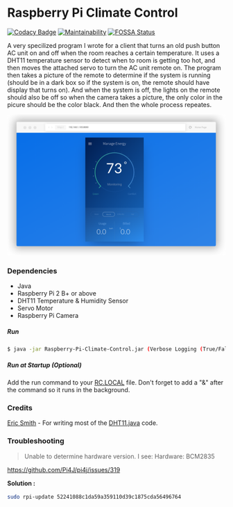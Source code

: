 # Raspberry Pi Climate Control 

[![Codacy Badge](https://api.codacy.com/project/badge/Grade/0452ea1177494b6aaaf62636ece06d0d)](https://www.codacy.com/app/MarcWoodyard/Raspberry-Pi-Climate-Control?utm_source=github.com&amp;utm_medium=referral&amp;utm_content=MarcWoodyard/Raspberry-Pi-Climate-Control&amp;utm_campaign=Badge_Grade) 
[![Maintainability](https://api.codeclimate.com/v1/badges/05339f63607ad83ed69d/maintainability)](https://codeclimate.com/github/MarcWoodyard/Raspberry-Pi-Climate-Control/maintainability)
[![FOSSA Status](https://app.fossa.io/api/projects/git%2Bgithub.com%2FMarcWoodyard%2FRaspberry-Pi-Climate-Control.svg?type=shield)](https://app.fossa.io/projects/git%2Bgithub.com%2FMarcWoodyard%2FRaspberry-Pi-Climate-Control?ref=badge_shield)

A very specilized program I wrote for a client that turns an old push button AC unit on and off when the room reaches a certain temperature. It uses a DHT11 temperature sensor to detect when to room is getting too hot, and then moves the attached servo to turn the AC unit remote on. The program then takes a picture of the remote to determine if the system is running (should be in a dark box so if the system is on, the remote should have display that turns on). And when the system is off, the lights on the remote should also be off so when the camera takes a picture, the only color in the picure should be the color black. And then the whole process repeates.

<p align="center">
  <img src="https://raw.githubusercontent.com/MarcWoodyard/Raspberry-Pi-Climate-Control/master/screenshot.png">
</p>

### Dependencies

- Java
- Raspberry Pi 2 B+ or above
- DHT11 Temperature & Humidity Sensor
- Servo Motor
- Raspberry Pi Camera

##### Run
```sh 
$ java -jar Raspberry-Pi-Climate-Control.jar (Verbose Logging (True/False)) (Web Server Port (8080) (Test Sensors (True/False)))
```

##### Run at Startup (Optional)
Add the run command to your [RC.LOCAL](https://www.raspberrypi.org/documentation/linux/usage/rc-local.md) file. Don't forget to add a "&" after the command so it runs in the background.

### Credits

[Eric Smith](https://stackoverflow.com/questions/28486159/read-temperature-from-dht11-using-pi4j/34976602#34976602) - For writing most of the [DHT11.java](https://github.com/MarcWoodyard/Raspberry-Pi-Climate-Control/blob/master/src/sensors/DHT11.java) code.

### Troubleshooting

> Unable to determine hardware version. I see: Hardware: BCM2835

https://github.com/Pi4J/pi4j/issues/319 

**Solution :** 
```sh 
sudo rpi-update 52241088c1da59a359110d39c1875cda56496764
```

